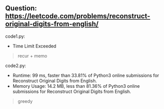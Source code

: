 ## Question: https://leetcode.com/problems/reconstruct-original-digits-from-english/

code1.py:
* Time Limit Exceeded
> recur + memo

code2.py:
* Runtime: 99 ms, faster than 33.81% of Python3 online submissions for Reconstruct Original Digits from English.
* Memory Usage: 14.2 MB, less than 81.36% of Python3 online submissions for Reconstruct Original Digits from English.
> greedy